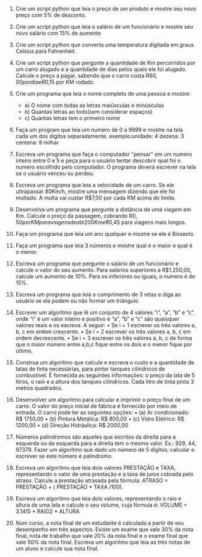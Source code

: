 1. Crie um script python que leia o preço de um produto e mostre seu novo preço com 5% de desconto.

2. Crie um script python que leia o salário de um funcionário e mostre seu novo salário com 15% de aumento

3. Crie um script python que converta uma temperatura digitada em graus Celsius para Fahrenheit.

4. Crie um script python que pergunte a quantidade de Km percorridos por um carro alugado e a quantidade de dias pelos quais ele foi alugado. Calcule o preço a pagar, sabendo que o carro custa R$60,00 por dia e R$0,15 por KM rodado.

5. Crie um programa que leia o nome completo de uma pessoa e mostre:

    - a)  O nome com todas as letras maiúsculas e minúsculas
    - b) Quantas letras ao todo(sem considerar espaços)
    - c) Quantas letras tem o primeiro nome

6. Faça um program que leia um numero de 0 a 9999 e mostre na tela cada um dos dígitos separadamente.
exemplo:unidade: 4 dezena: 3 centena: 8 milhar

7. Escreva um programa que faça o computador "pensar" em um numero inteiro entre 0 e 5 e peça para o usuário tentar descobrir qual foi o numero escolhido pelo computador. O programa deverá escrever na tela se o usuário venceu ou perdeu.

8. Escreva um programa que leia a velocidade de um carro. Se ele ultrapassar 80Km/h, mostre uma mensagem dizendo que ele
foi multado. A multa vai custar R$7,00 por cada KM acima do limite.

9. Desenvolva um programa que pergunte a distância de uma viagem em Km. Calcule o preço da passagem, cobrando R$0,50 por
KM para viagens de até 200Km e R$0,45 para viagens mais longos.

10. Faça um programa que leia um ano qualquer e mostre se ele é Bissexto.

11. Faça um programa que leia 3 números e mostre qual é o maior e qual é o menor.

12. Escreva um programa que pergunte o salário de um funcionário e calcule o valor do seu aumento. Para salários superiores
a R$1.250,00, calcule um aumento de 10%. Para os inferiores ou iguais, o numero é de 15%.

13. Escreva um programa que leia o comprimento de 3 retas e diga ao usuário se ela podem ou não formar um triângulo.

14. Escrever um algoritmo que lê um conjunto de 4 valores “i”, “a”, “b” e “c”, onde “i” é um valor inteiro e positivo e “a”, “b” e “c” são quaisquer valores reais e os escreva. A seguir:
• Se i = 1 escrever os três valores a, b, c em ordem crescente.
• Se i = 2 escrever os três valores a, b, c em ordem decrescente.
• Se i = 3 escrever os três valores a, b, c de forma que o maior número entre a,b,c fique entre os dois e o menor fique por último.
15. Construa um algoritmo que calcule e escreva o custo e a quantidade de latas de tinta necessárias, para pintar tanques cilíndricos de combustível. É fornecida as seguintes informações: o preço da lata de 5 litros, o raio e a altura dos tanques cilíndricos. Cada litro de tinta pinta 3 metros quadrados.
16. Desenvolver um algoritmo para calcular e imprimir o preço final de um carro. O valor do preço inicial de fábrica é fornecido por meio de entrada. O carro pode ter as seguintes opções:
• (a) Ar condicionado: R$ 1750,00
• (b) Pintura Metálica: R$ 800,00
• (c) Vidro Elétrico: R$ 1200,00
• (d) Direção Hidráulica: R$ 2000,00
17. Números palíndromos são aqueles que escritos da direita para a esquerda ou da esquerda para a direita tem o mesmo valor. Ex.: 929, 44, 97379. Fazer um algoritmo que dado um número de 5 dígitos; calcular e escrever se este número é palíndromo.
18. Escreva um algoritmo que leia dois valores PRESTAÇÃO e TAXA, representando o valor de uma prestação e a taxa de juros cobrada pelo atraso. Calcule a prestação atrasada pela fórmula: ATRASO = PRESTAÇÃO + ( PRESTAÇÃO * TAXA /100).
19. Escreva um algoritmo que leia dois valores, representando o raio e altura de uma lata e calcule o seu volume, cuja fórmula é: VOLUME = 3.1415 * RAIO2 * ALTURA
20. Num curso, a nota final de um estudante é calculada a partir de seu desempenho em três aspectos. Existe um exame que vale 30% da nota final, nota de trabalho que vale 20% da nota final e o exame final que vale 50% da nota final. Escreva um algoritmo que leia as três notas de um aluno e calcule sua nota final.